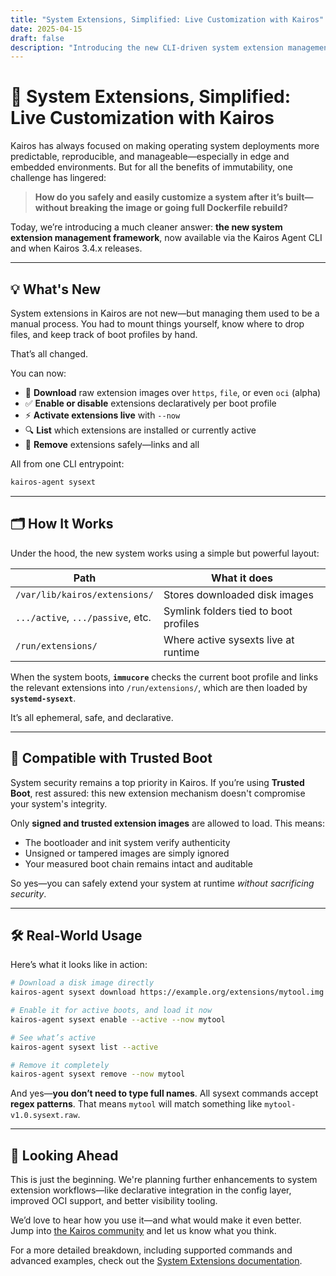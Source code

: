 ```yaml
---
title: "System Extensions, Simplified: Live Customization with Kairos"
date: 2025-04-15
draft: false
description: "Introducing the new CLI-driven system extension management in Kairos. Download, enable, and manage system extensions live without rebuilding your OS image."
---
```


# 🔧 System Extensions, Simplified: Live Customization with Kairos

Kairos has always focused on making operating system deployments more predictable, reproducible, and manageable—especially in edge and embedded environments. But for all the benefits of immutability, one challenge has lingered:

> **How do you safely and easily customize a system after it’s built—without breaking the image or going full Dockerfile rebuild?**

Today, we’re introducing a much cleaner answer: **the new system extension management framework**, now available via the Kairos Agent CLI and when Kairos 3.4.x releases.

---

## 💡 What's New

System extensions in Kairos are not new—but managing them used to be a manual process. You had to mount things yourself, know where to drop files, and keep track of boot profiles by hand.

That’s all changed.

You can now:
- 🔄 **Download** raw extension images over `https`, `file`, or even `oci` (alpha)
- ✅ **Enable or disable** extensions declaratively per boot profile
- ⚡ **Activate extensions live** with `--now`
- 🔍 **List** which extensions are installed or currently active
- 🧹 **Remove** extensions safely—links and all

All from one CLI entrypoint:

```bash
kairos-agent sysext
```

---

## 🗂️ How It Works

Under the hood, the new system works using a simple but powerful layout:

| Path                                | What it does                                |
|-------------------------------------|---------------------------------------------|
| `/var/lib/kairos/extensions/`       | Stores downloaded disk images               |
| `.../active`, `.../passive`, etc.   | Symlink folders tied to boot profiles       |
| `/run/extensions/`                  | Where active sysexts live at runtime        |

When the system boots, **`immucore`** checks the current boot profile and links the relevant extensions into `/run/extensions/`, which are then loaded by **`systemd-sysext`**.

It’s all ephemeral, safe, and declarative.

---

## 🔐 Compatible with Trusted Boot

System security remains a top priority in Kairos. If you’re using **Trusted Boot**, rest assured: this new extension mechanism doesn't compromise your system's integrity.

Only **signed and trusted extension images** are allowed to load. This means:
- The bootloader and init system verify authenticity
- Unsigned or tampered images are simply ignored
- Your measured boot chain remains intact and auditable

So yes—you can safely extend your system at runtime *without sacrificing security*.

---

## 🛠️ Real-World Usage

Here’s what it looks like in action:

```bash
# Download a disk image directly
kairos-agent sysext download https://example.org/extensions/mytool.img

# Enable it for active boots, and load it now
kairos-agent sysext enable --active --now mytool

# See what’s active
kairos-agent sysext list --active

# Remove it completely
kairos-agent sysext remove --now mytool
```

And yes—**you don’t need to type full names**. All sysext commands accept **regex patterns**. That means `mytool` will match something like `mytool-v1.0.sysext.raw`.

---

## 🚧 Looking Ahead

This is just the beginning. We're planning further enhancements to system extension workflows—like declarative integration in the config layer, improved OCI support, and better visibility tooling.

We’d love to hear how you use it—and what would make it even better. Jump into [the Kairos community](https://kairos.io/community/) and let us know what you think.

For a more detailed breakdown, including supported commands and advanced examples, check out the [System Extensions documentation](https://kairos.io/docs/advanced/sys-extensions/).